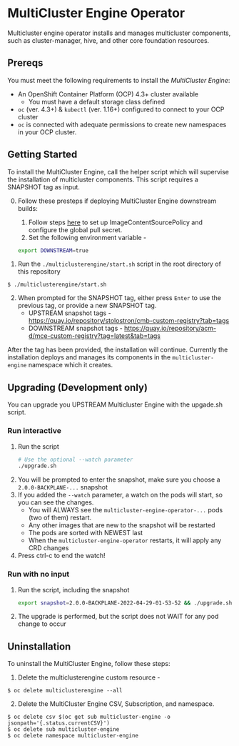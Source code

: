 # MultiCluster Engine Operator

Multicluster engine operator installs and manages multicluster components, such as cluster-manager, hive, and other core foundation resources.

## Prereqs

You must meet the following requirements to install the _MultiCluster Engine_:

- An OpenShift Container Platform (OCP) 4.3+ cluster available
  - You must have a default storage class defined
- `oc` (ver. 4.3+) & `kubectl` (ver. 1.16+) configured to connect to your OCP cluster
- `oc` is connected with adequate permissions to create new namespaces in your OCP cluster.


## Getting Started

To install the MultiCluster Engine, call the helper script which will supervise the installation of multicluster components. This script requires a SNAPSHOT tag as input.

0. Follow these presteps if deploying MultiCluster Engine downstream builds:
    1. Follow steps [here](../README.md#deploying-downstream-builds-snapshots-for-product-quality-engineering) to set up ImageContentSourcePolicy and configure the global pull secret.
    2. Set the following environment variable -
    ```bash
    export DOWNSTREAM=true
    ```

1. Run the `./multiclusterengine/start.sh` script in the root directory of this repository
```
$ ./multiclusterengine/start.sh
```

2. When prompted for the SNAPSHOT tag, either press `Enter` to use the previous tag, or provide a new SNAPSHOT tag.
    - UPSTREAM snapshot tags - https://quay.io/repository/stolostron/cmb-custom-registry?tab=tags
    - DOWNSTREAM snapshot tags - https://quay.io/repository/acm-d/mce-custom-registry?tag=latest&tab=tags

After the tag has been provided, the installation will continue. Currently the installation deploys and manages its components in the `multicluster-engine` namespace which it creates.

## Upgrading (Development only)
You can upgrade you UPSTREAM Multicluster Engine with the upgade.sh script.

### Run interactive
1. Run the script
   ```bash
   # Use the optional --watch parameter
   ./upgrade.sh
   ```
2. You will be prompted to enter the snapshot, make sure you choose a `2.0.0-BACKPLANE-...` snapshot
3. If you added the `--watch` parameter, a watch on the pods will start, so you can see the changes.
   * You will ALWAYS see the `multicluster-engine-operator-...` pods (two of them) restart.
   * Any other images that are new to the snapshot will be restarted
   * The pods are sorted with NEWEST last
   * When the `multicluster-engine-operator` restarts, it will apply any CRD changes
4. Press ctrl-c to end the watch!

### Run with no input
1. Run the script, including the snapshot
   ```bash
   export snapshot=2.0.0-BACKPLANE-2022-04-29-01-53-52 && ./upgrade.sh
   ```
2. The upgrade is performed, but the script does not WAIT for any pod change to occur

## Uninstallation

To uninstall the MultiCluster Engine, follow these steps:

1. Delete the multiclusterengine custom resource - 
```
$ oc delete multiclusterengine --all
```
2. Delete the MultiCluster Engine CSV, Subscription, and namespace.

```
$ oc delete csv $(oc get sub multicluster-engine -o jsonpath='{.status.currentCSV}')
$ oc delete sub multicluster-engine
$ oc delete namespace multicluster-engine
```